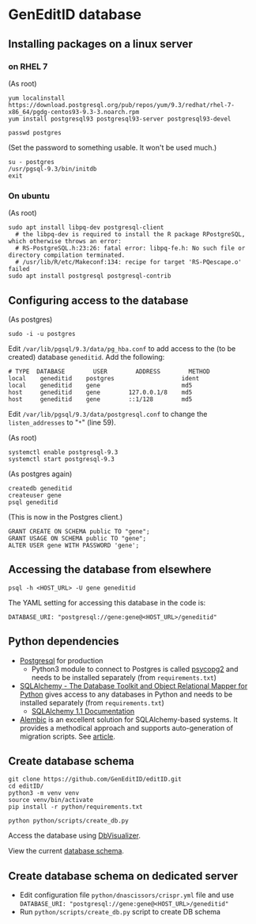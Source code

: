 # GenEditID database


## Installing packages on a linux server

### on RHEL 7
(As root)
```
yum localinstall https://download.postgresql.org/pub/repos/yum/9.3/redhat/rhel-7-x86_64/pgdg-centos93-9.3-3.noarch.rpm
yum install postgresql93 postgresql93-server postgresql93-devel

passwd postgres
```

(Set the password to something usable. It won't be used much.)

```
su - postgres
/usr/pgsql-9.3/bin/initdb
exit
```

### On ubuntu
(As root)
```
sudo apt install libpq-dev postgresql-client
  # the libpq-dev is required to install the R package RPostgreSQL, which otherwise throws an error:
  # RS-PostgreSQL.h:23:26: fatal error: libpq-fe.h: No such file or directory compilation terminated.
  # /usr/lib/R/etc/Makeconf:134: recipe for target 'RS-PQescape.o' failed
sudo apt install postgresql postgresql-contrib
```

## Configuring access to the database

(As postgres)
```
sudo -i -u postgres
```

Edit `/var/lib/pgsql/9.3/data/pg_hba.conf` to add access to the (to be created) database `geneditid`. Add the following:
```
# TYPE  DATABASE        USER        ADDRESS        METHOD
local    geneditid    postgres                   ident
local    geneditid    gene                       md5
host     geneditid    gene        127.0.0.1/8    md5
host     geneditid    gene        ::1/128        md5
```

Edit `/var/lib/pgsql/9.3/data/postgresql.conf` to change the `listen_addresses` to "`*`" (line 59).

(As root)
```
systemctl enable postgresql-9.3
systemctl start postgresql-9.3
```

(As postgres again)
```
createdb geneditid
createuser gene
psql geneditid
```

(This is now in the Postgres client.)
```
GRANT CREATE ON SCHEMA public TO "gene";
GRANT USAGE ON SCHEMA public TO "gene";
ALTER USER gene WITH PASSWORD 'gene';
```

## Accessing the database from elsewhere

```
psql -h <HOST_URL> -U gene geneditid
```

The YAML setting for accessing this database in the code is:
```
DATABASE_URI: "postgresql://gene:gene@<HOST_URL>/geneditid"
```

## Python dependencies
- [Postgresql](https://www.postgresql.org/) for production
  - Python3 module to connect to Postgres is called [psycopg2](http://initd.org/psycopg/) and needs to be installed separately (from `requirements.txt`)
- [SQLAlchemy - The Database Toolkit and Object Relational Mapper for Python](http://www.sqlalchemy.org/) gives access to any databases in Python and needs to be installed separately (from `requirements.txt`)
  - [SQLAlchemy 1.1 Documentation](http://docs.sqlalchemy.org/en/rel_1_1/)
- [Alembic](https://bitbucket.org/zzzeek/alembic) is an excellent solution for SQLAlchemy-based systems. It provides a methodical approach and supports auto-generation of migration scripts. See [article](https://www.compose.com/articles/schema-migrations-with-alembic-python-and-postgresql/).


## Create database schema

```
git clone https://github.com/GenEditID/editID.git
cd editID/
python3 -m venv venv
source venv/bin/activate
pip install -r python/requirements.txt

python python/scripts/create_db.py
```

Access the database using [DbVisualizer](http://www.dbvis.com/).

View the current [database schema](db_diagram.pdf).


## Create database schema on dedicated server

- Edit configuration file `python/dnascissors/crispr.yml` file and use `DATABASE_URI: "postgresql://gene:gene@<HOST_URL>/geneditid"`
- Run `python/scripts/create_db.py` script to create DB schema
